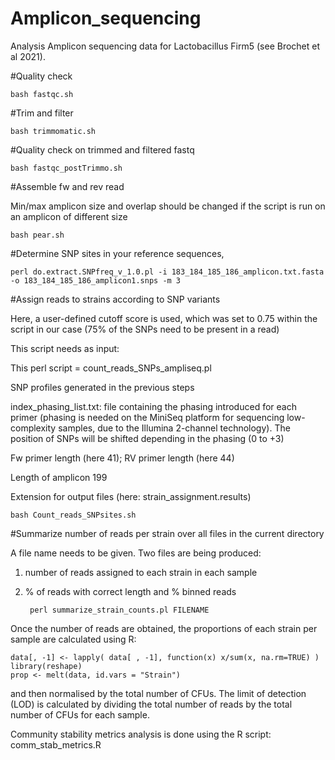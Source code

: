 # Amplicon_sequencing

Analysis Amplicon sequencing data for Lactobacillus Firm5 (see Brochet et al 2021). 


#Quality check 
	
	bash fastqc.sh


#Trim and filter 
	
	bash trimmomatic.sh


#Quality check on trimmed and filtered fastq
	
	bash fastqc_postTrimmo.sh


#Assemble fw and rev read

Min/max amplicon size and overlap should be changed if the script is run on an amplicon of different size
	
	bash pear.sh

#Determine SNP sites in your reference sequences, 
	
	perl do.extract.SNPfreq_v_1.0.pl -i 183_184_185_186_amplicon.txt.fasta -o 183_184_185_186_amplicon1.snps -m 3

#Assign reads to strains according to SNP variants 

Here, a user-defined cutoff score is used, which was set to 0.75 within the script in our case (75% of the SNPs need to be present in a read)

This script needs as input:

This perl script = count_reads_SNPs_ampliseq.pl
	
SNP profiles generated in the previous steps

index_phasing_list.txt: file containing the phasing introduced for each primer (phasing is needed on the MiniSeq platform for sequencing low-complexity samples, due to the Illumina 2-channel technology). The position of SNPs will be shifted depending in the phasing (0 to +3)

Fw primer length (here 41); RV primer length (here 44) 

Length of amplicon 199 

Extension for output files (here: strain_assignment.results)
	
	bash Count_reads_SNPsites.sh

#Summarize number of reads per strain over all files in the current directory

A file name needs to be given. Two files are being produced: 
1. number of reads assigned to each strain in each sample
2. % of reads with correct length and % binned reads

		perl summarize_strain_counts.pl FILENAME

Once the number of reads are obtained, the proportions of each strain per sample are calculated using R:

	data[, -1] <- lapply( data[ , -1], function(x) x/sum(x, na.rm=TRUE) )
	library(reshape)
	prop <- melt(data, id.vars = "Strain")

and then normalised by the total number of CFUs. The limit of detection (LOD) is calculated by dividing the total number of reads by the total number of CFUs for each sample. 

Community stability metrics analysis is done using the R script: comm_stab_metrics.R
